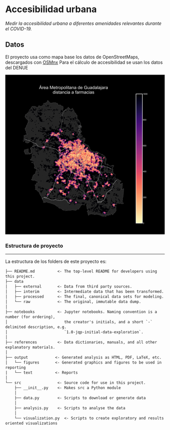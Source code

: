 # Accesibilidad urbana

_Medir la accesibilidad urbana a diferentes amenidades relevantes durante el COVID-19._

## Datos
El proyecto usa como mapa base los datos de OpenStreetMaps, descargados con [OSMnx](https://github.com/gboeing/osmnx) 
Para el cálculo de accesibilidad se usan los datos del DENUE

![ ](output/figures/GDL_dist_farmacias.png)


### Estructura de proyecto
------------

La estructura de los folders de este proyecto es:

```
├── README.md          <- The top-level README for developers using this project.
├── data
│   ├── external       <- Data from third party sources.
│   ├── interim        <- Intermediate data that has been transformed.
│   ├── processed      <- The final, canonical data sets for modeling.
│   └── raw            <- The original, immutable data dump.
│
├── notebooks          <- Jupyter notebooks. Naming convention is a number (for ordering),
│                         the creator's initials, and a short `-` delimited description, e.g.
│                         `1.0-jqp-initial-data-exploration`.
│
├── references         <- Data dictionaries, manuals, and all other explanatory materials.
│
├── output            <- Generated analysis as HTML, PDF, LaTeX, etc.
│   └── figures       <- Generated graphics and figures to be used in reporting
|   └── text          <- Reports
│
└── src                <- Source code for use in this project.
    ├── __init__.py    <- Makes src a Python module
    │
    ├── data.py        <- Scripts to download or generate data
    │
    ├── analysis.py    <- Scripts to analyse the data
    │
    └── visualization.py  <- Scripts to create exploratory and results oriented visualizations

```
